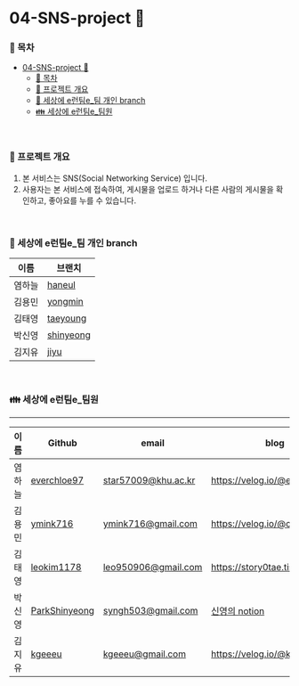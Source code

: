 # 04-SNS-project 🚀

### 📑 목차

- [04-SNS-project 🚀](#04-sns-project-)
    - [📑 목차](#-목차)
    - [🚀 프로젝트 개요](#-프로젝트-개요)
    - [🌳 세상에 e런팀e\_팀 개인 branch](#-세상에-e런팀e_팀-개인-branch)
    - [👪 세상에 e런팀e\_팀원](#-세상에-e런팀e_팀원)

<br />

### 🚀 프로젝트 개요

1. 본 서비스는 SNS(Social Networking Service) 입니다.
2. 사용자는 본 서비스에 접속하여, 게시물을 업로드 하거나 다른 사람의 게시물을 확인하고, 좋아요를 누를 수 있습니다.

<br />

### 🌳 세상에 e런팀e\_팀 개인 branch

| 이름   | 브랜치                                                                         |
| ------ | ------------------------------------------------------------------------------ |
| 염하늘 | [haneul](https://github.com/pre-onboarding-backend-E/04-SNS/tree/haneul)       |
| 김용민 | [yongmin](https://github.com/pre-onboarding-backend-E/04-SNS/tree/yongmin)     |
| 김태영 | [taeyoung](https://github.com/pre-onboarding-backend-E/04-SNS/tree/taeyoung)   |
| 박신영 | [shinyeong](https://github.com/pre-onboarding-backend-E/04-SNS/tree/shinyeong) |
| 김지유 | [jiyu](https://github.com/pre-onboarding-backend-E/04-SNS/tree/jiyu)           |

<br />

### 👪 세상에 e런팀e\_팀원

---

| 이름   | Github                                            | email               | blog                                                                                   |
| ------ | ------------------------------------------------- | ------------------- | -------------------------------------------------------------------------------------- |
| 염하늘 | [everchloe97](https://github.com/everchloe97)     | star57009@khu.ac.kr | https://velog.io/@everchloe97                                                          |
| 김용민 | [ymink716](https://github.com/ymink716)           | ymink716@gmail.com  | https://velog.io/@calm0_0                                                              |
| 김태영 | [leokim1178](https://github.com/leokim1178)       | leo950906@gmail.com | https://story0tae.tistory.com/                                                         |
| 박신영 | [ParkShinyeong](https://github.com/ParkShinyeong) | syngh503@gmail.com  | [신영의 notion](https://sudsy-action-667.notion.site/5ed77b24085f42b8bd1c9e5c0b37d25d) |
| 김지유 | [kgeeeu](https://github.com/scvgood287)           | kgeeeu@gmail.com    | https://velog.io/@kgeeeu                                                               |

<br />

